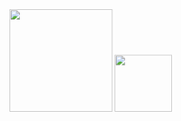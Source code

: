 <div>
  <img height="180em" src="https://github-readme-stats.vercel.app/api?username=R4P0N1KT&show_icons=true&theme=radical"/>
  <img height="100em" src="https://github-readme-stats.vercel.app/api/top-langs/?username=R4P0N1KT&layout=compact&theme=radical" />
</div>
